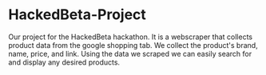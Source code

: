 # HackedBeta-Project
Our project for the HackedBeta hackathon. It is a webscraper that collects product data from the google shopping tab. We collect the product's brand, name, price, and link. Using the data we scraped we can easily search for and display any desired products.

